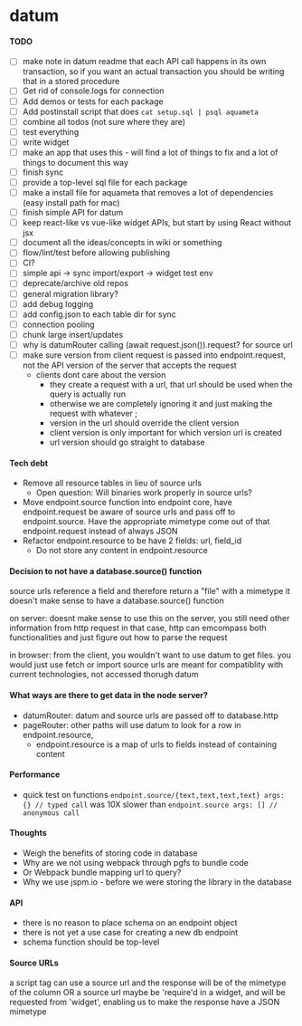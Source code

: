 # datum

#### TODO

- [ ] make note in datum readme that each API call happens in its own
  transaction, so if you want an actual transaction you should be writing that
  in a stored procedure
- [ ] Get rid of console.logs for connection
- [ ] Add demos or tests for each package
- [ ] Add postinstall script that does `cat setup.sql | psql aquameta`
- [ ] combine all todos (not sure where they are)
- [ ] test everything
- [ ] write widget
- [ ] make an app that uses this - will find a lot of things to fix and a lot
  of things to document this way
- [ ] finish sync
- [ ] provide a top-level sql file for each package
- [ ] make a install file for aquameta that removes a lot of dependencies (easy
  install path for mac)
- [ ] finish simple API for datum
- [ ] keep react-like vs vue-like widget APIs, but start by using React without jsx
- [ ] document all the ideas/concepts in wiki or something
- [ ] flow/lint/test before allowing publishing
- [ ] CI?
- [ ] simple api -> sync import/export -> widget test env
- [ ] deprecate/archive old repos
- [ ] general migration library?
- [ ] add debug logging
- [ ] add config.json to each table dir for sync
- [ ] connection pooling
- [ ] chunk large insert/updates
- [ ] why is datumRouter calling (await request.json()).request? for source url
- [ ] make sure version from client request is passed into endpoint.request,
  not the API version of the server that accepts the request
  - clients dont care about the version
    - they create a request with a url, that url should be used when the query is actually run
    - otherwise we are completely ignoring it and just making the request with whatever ;
    - version in the url should override the client version
    - client version is only important for which version url is created
    - url version should go straight to database


#### Tech debt

- Remove all resource tables in lieu of source urls
  - Open question: Will binaries work properly in source urls?
- Move endpoint.source function into endpoint core, have endpoint.request be
  aware of source urls and pass off to endpoint.source. Have the appropriate
  mimetype come out of that endpoint.request instead of always JSON
- Refactor endpoint.resource to be have 2 fields: url, field_id
  - Do not store any content in endpoint.resource


#### Decision to not have a database.source() function

source urls reference a field and therefore return a "file" with a mimetype
it doesn't make sense to have a database.source() function

on server:
doesnt make sense to use this on the server, you still need other information from http request
in that case, http can emcompass both functionalities and just figure out how to parse the request

in browser:
from the client, you wouldn't want to use datum to get files. you would just use fetch or import
source urls are meant for compatiblity with current technologies, not accessed thorugh datum


#### What ways are there to get data in the node server?

- datumRouter: datum and source urls are passed off to database.http
- pageRouter: other paths will use datum to look for a row in endpoint.resource,
  - endpoint.resource is a map of urls to fields instead of containing content


#### Performance

- quick test on functions
`endpoint.source/{text,text,text,text} args: {} // typed call`
was 10X slower than
`endpoint.source args: [] // anonymous call`


#### Thoughts

- Weigh the benefits of storing code in database
- Why are we not using webpack through pgfs to bundle code
- Or Webpack bundle mapping url to query?
- Why we use jspm.io - before we were storing the library in the database


#### API

- there is no reason to place schema on an endpoint object
- there is not yet a use case for creating a new db endpoint
- schema function should be top-level


#### Source URLs

a script tag can use a source url and the response will be of the mimetype of the column
OR
a source url maybe be 'require'd in a widget, and will be requested from
 'widget', enabling us to make the response have a JSON mimetype
